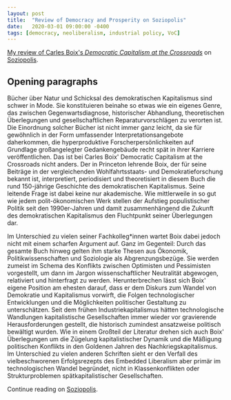 ```yaml
---
layout: post
title:  "Review of Democracy and Prosperity on Soziopolis"
date:   2020-03-01 09:00:00 -0400
tags: [democracy, neoliberalism, industrial policy, VoC]
---
```


[My review of Carles Boix's *Democratic Capitalism at the Crossroads*](https://www.soziopolis.de/lesen/buecher/artikel/rezension-ergen/) on [Soziopolis](https://soziopolis.de).

<!--more-->

## Opening paragraphs

Bücher über Natur und Schicksal des demokratischen Kapitalismus sind schwer in Mode. Sie konstituieren beinahe so etwas wie ein eigenes Genre, das zwischen Gegenwartsdiagnose, historischer Abhandlung, theoretischen Überlegungen und gesellschaftlichen Reparaturvorschlägen zu verorten ist. Die Einordnung solcher Bücher ist nicht immer ganz leicht, da sie für gewöhnlich in der Form umfassender Interpretationsangebote daherkommen, die hyperproduktive Forscherpersönlichkeiten auf Grundlage großangelegter Gedankengebäude recht spät in ihrer Karriere veröffentlichen. Das ist bei Carles Boix' Democratic Capitalism at the Crossroads nicht anders. Der in Princeton lehrende Boix, der für seine Beiträge in der vergleichenden Wohlfahrtsstaats- und Demokratieforschung bekannt ist, interpretiert, periodisiert und theoretisiert in diesem Buch die rund 150-jährige Geschichte des demokratischen Kapitalismus. Seine leitende Frage ist dabei keine nur akademische. Wie mittlerweile in so gut wie jedem polit-ökonomischen Werk stellen der Aufstieg populistischer Politik seit den 1990er-Jahren und damit zusammenhängend die Zukunft des demokratischen Kapitalismus den Fluchtpunkt seiner Überlegungen dar.

Im Unterschied zu vielen seiner Fachkolleg*innen wartet Boix dabei jedoch nicht mit einem scharfen Argument auf. Ganz im Gegenteil: Durch das gesamte Buch hinweg gelten ihm starke Thesen aus Ökonomik, Politikwissenschaften und Soziologie als Abgrenzungsbezüge. Sie werden zumeist im Schema des Konflikts zwischen Optimisten und Pessimisten vorgestellt, um dann im Jargon wissenschaftlicher Neutralität abgewogen, relativiert und hinterfragt zu werden. Herunterbrechen lässt sich Boix' eigene Position am ehesten darauf, dass er dem Diskurs zum Wandel von Demokratie und Kapitalismus vorwirft, die Folgen technologischer Entwicklungen und die Möglichkeiten politischer Gestaltung zu unterschätzen. Seit dem frühen Industriekapitalismus hätten technologische Wandlungen kapitalistische Gesellschaften immer wieder vor gravierende Herausforderungen gestellt, die historisch zumindest ansatzweise politisch bewältigt wurden. Wie in einem Großteil der Literatur drehen sich auch Boix' Überlegungen um die Zügelung kapitalistischer Dynamik und die Mäßigung politischen Konflikts in den Goldenen Jahren des Nachkriegskapitalismus. Im Unterschied zu vielen anderen Schriften sieht er den Verfall des vielbeschworenen Erfolgsrezepts des Embedded Liberalism aber primär im technologischen Wandel begründet, nicht in Klassenkonflikten oder Strukturproblemen spätkapitalistischer Gesellschaften.

Continue reading on [Soziopolis](https://www.soziopolis.de/lesen/buecher/artikel/rezension-ergen/).
